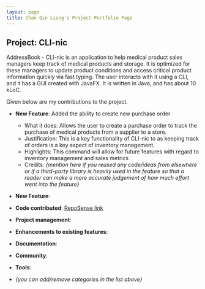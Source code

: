 ```yaml
---
layout: page
title: Chan Qin Liang's Project Portfolio Page
---
```


## Project: CLI-nic

AddressBook - CLI-nic is an application to help medical product sales managers keep track of medical products and storage. It is optimized for these managers to update product conditions and access critical product information quickly via fast typing.	The user interacts with it using a CLI, and it has a GUI created with JavaFX. It is written in Java, and has about 10 kLoC.

Given below are my contributions to the project.

* **New Feature**: Added the ability to create new purchase order
  * What it does: Allows the user to create a purchase order to track the purchase of medical products from a supplier to a store.
  * Justification: This is a key functionality of CLI-nic to as keeping track of orders is a key aspect of inventory management.
  * Highlights: This command will allow for future features with regard to inventory management and sales metrics
  * Credits: *{mention here if you reused any code/ideas from elsewhere or if a third-party library is heavily used in the feature so that a reader can make a more accurate judgement of how much effort went into the feature}*

* **New Feature**: 

* **Code contributed**: [RepoSense link]()

* **Project management**: 

* **Enhancements to existing features**:

* **Documentation**:

* **Community**:

* **Tools**:

* _{you can add/remove categories in the list above}_
